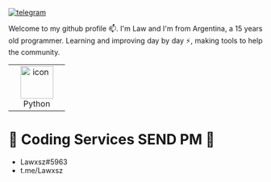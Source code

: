 
[![telegram](https://img.shields.io/badge/Lawxsz-2CA5E0?style=for-the-badge&logo=telegram&logoColor=white)](https://t.me/Lawxsz/)&nbsp;&nbsp;&nbsp;
<p align="justify"> 
Welcome to my github profile 📫. I'm Law and I'm from Argentina, a 15 years old programmer. Learning and improving day by day ⚡, making tools to help the community.
 

</p>

<table>
<td align="center" width="96">
      <a href="#macropower-tech">
        <img src="https://techstack-generator.vercel.app/python-icon.svg" alt="icon" width="65" height="65" />
      </a>
      <br>Python
</table>

# 🎫 Coding Services SEND PM 🎫
- Lawxsz#5963
- t.me/Lawxsz
